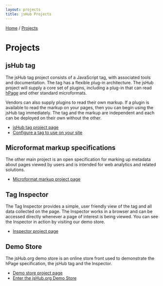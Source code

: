 ```yaml
---
layout: projects
title: jsHub Projects 
---
```


<p class="path noprint">
  <a class="pathentry" href="/">Home</a> 
  <span class="pathentry sep">/</span>
  <a class="pathentry" href="/projects/">Projects</a> 
  <br style="clear: both" />
</p>

# Projects #

## jsHub tag ##
The jsHub tag project consists of a JavaScript tag, with associated tools and documentation. The tag has a flexible plug-in architecture. The jsHub project will supply a core set of plugins, including a plug-in that can read [hPage](/hPage/) and other standard microformats. 

Vendors can also supply plugins to read their own markup. If a plugin is available to read the markup on your pages, then you can begin using the jsHub tag immediately. The tag and the markup are independent and each can be deployed on their own without the other.

 * [jsHub tag project page](/projects/jshub/)
 * [Configure a tag to use on your site](/configurator/)

## Microformat markup specifications ##

The other main project is an open specification for marking up metadata about pages viewed by users and is intended for web analytics and related solutions.  

 * [Microformat markup project page](/projects/markup/)

## Tag Inspector ##
The Tag Inspector provides a simple, user friendly view of the tag and all data collected on the page.  The Inspector works in a browser and can be accessed directly whenever a page of interest is being viewed. You can see the Inspector in action by visiting our demo store.

 * [Inspector project page](/projects/inspector/)

## Demo Store ##
The jsHub.org demo store is an online store front used to demonstrate the hPage specification, the jsHub tag and the Inspector.

 * [Demo store project page](/projects/demos/)
 * [Enter the jsHub.org Demo Store](/retail2/)